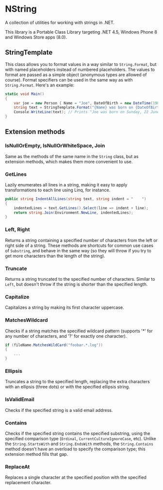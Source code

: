 # NString

A collection of utilities for working with strings in .NET.

This library is a Portable Class Library targeting .NET 4.5, Windows Phone 8 and Windows Store apps (8.0).

## StringTemplate

This class allows you to format values in a way similar to `String.Format`, but with named placeholders instead of numbered placeholders. The values to format are passed as a simple object (anonymous types are allowed of course). Format specifiers can be used in the same way as with `String.Format`. Here's an example:

```csharp
static void Main()
{
    var joe = new Person { Name = "Joe", DateOfBirth = new DateTime(1980, 6, 22) };
    string text = StringTemplate.Format("{Name} was born on {DateOfBirth:D}", joe);
    Console.WriteLine(text); // Prints "Joe was born on Sunday, 22 June 1980"
}
```

## Extension methods

### IsNullOrEmpty, IsNullOrWhiteSpace, Join

Same as the methods of the same name in the `String` class, but as extension methods, which makes them more convenient to use.

### GetLines

Lazily enumerates all lines in a string, making it easy to apply transformations to each line using Linq, for instance.

```csharp
public string IndentAllLines(string text, string indent = "    ")
{
    indentedLines = text.GetLines().Select(line => indent + line);
    return string.Join(Environment.NewLine, indentedLines);
}
```

### Left, Right

Returns a string containing a specified number of characters from the left or right side of a string. These methods are shortcuts for common use cases of `Substring`, and behave in the same way (so they will throw if you try to get more characters than the length of the string).

### Truncate

Returns a string truncated to the specified number of characters. Similar to `Left`, but doesn't throw if the string is shorter than the specified length.

### Capitalize

Capitalizes a string by making its first character uppercase.

### MatchesWildcard

Checks if a string matches the specified wildcard pattern (supports '*' for any number of characters, and '?' for exactly one character).

```csharp
if (fileName.MatchesWildCard("foobar.*.log"))
{
    ...
}
```

### Ellipsis

Truncates a string to the specified length, replacing the extra characters with an ellipsis (three dots) or with the specified ellipsis string.

### IsValidEmail

Checks if the specified string is a valid email address.

### Contains

Checks if the specified string contains the specified substring, using the specified comparison type (`Ordinal`, `CurrentCultureIgnoreCase`, etc).  Unlike the `String.StartsWith` and `String.EndsWith` methods, the `String.Contains` method doesn't have an overload to specify the comparison type; this extension method fills that gap.

### ReplaceAt

Replaces a single character at the specified position with the specified replacement character.
